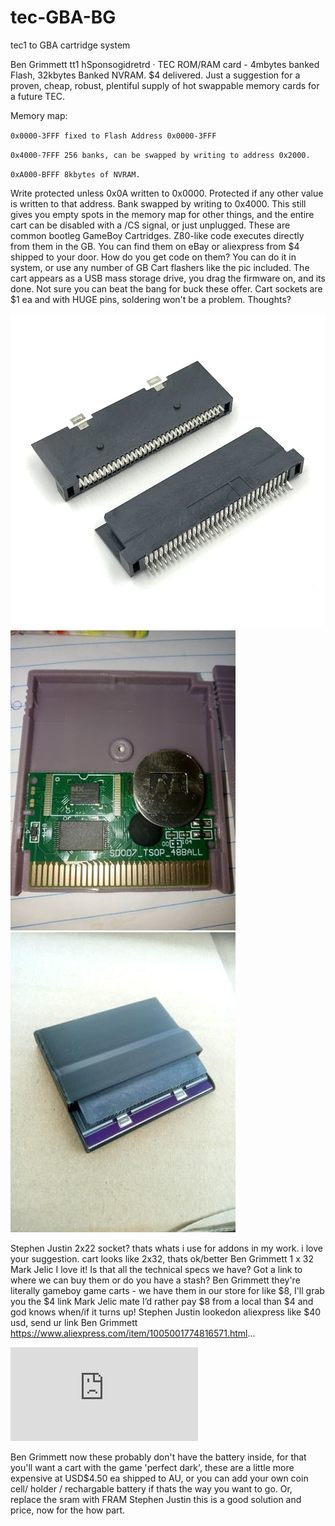 # tec-GBA-BG
tec1 to GBA cartridge system


Ben Grimmett
tt1 hSponsogidretrd  · 
TEC ROM/RAM card - 4mbytes banked Flash, 32kbytes Banked NVRAM. $4 delivered.
Just a suggestion for a proven, cheap, robust, plentiful supply of hot swappable memory cards for a future TEC.

Memory map:

`0x0000-3FFF fixed to Flash Address 0x0000-3FFF`

`0x4000-7FFF 256 banks, can be swapped by writing to address 0x2000.`

`0xA000-BFFF 8kbytes of NVRAM. `

Write protected unless 0x0A written to 0x0000. Protected if any other value is written to that address. Bank swapped by writing to 0x4000.
This still gives you empty spots in the memory map for other things, and the entire cart can be disabled with a /CS signal, or just unplugged.
These are common bootleg GameBoy Cartridges. Z80-like code executes directly from them in the GB. You can find them on eBay or aliexpress from $4 shipped to your door.
How do you get code on them? You can do it in system, or use any number of GB Cart flashers like the pic included. The cart appears as a USB mass storage drive, you drag the firmware on, and its done.
Not sure you can beat the bang for buck these offer. Cart sockets are $1 ea and with HUGE pins, soldering won't be a problem.
Thoughts?

![](https://github.com/SteveJustin1963/tec-GBA-BG/blob/main/pics/209914165_10158192426230869_8435976014097697285_n.jpg)
![](https://github.com/SteveJustin1963/tec-GBA-BG/blob/main/pics/213513900_10158192425445869_2233389688333613634_n.jpg) 
![](https://github.com/SteveJustin1963/tec-GBA-BG/blob/main/pics/215242643_10158192425970869_399779924914846978_n.jpg)


Stephen Justin 2x22 socket? thats whats i use for addons in my work. i love your suggestion. cart looks like 2x32, thats ok/better
Ben Grimmett 1 x 32
Mark Jelic I love it! Is that all the technical specs we have? Got a link to where we can buy them or do you have a stash?
Ben Grimmett they're literally gameboy game carts - we have them in our store for like $8, I'll grab you the $4 link
Mark Jelic mate I’d rather pay $8 from a local than $4 and god knows when/if it turns up!
Stephen Justin lookedon aliexpress like $40 usd, send ur link
Ben Grimmett https://www.aliexpress.com/item/1005001774816571.html...

![](https://github.com/SteveJustin1963/tec-GBA-BG/blob/main/pics/Pokemon%20GBC%20Games%20Series%2016%20Bit%20Video%20Game%20Cartridge%20Console%20Card%20Classic%20Game%20Collect%20Colorful%20Version%20English%20Language_Game%20Collection%20Cards_%20-%20AliExpress.pdf)

Ben Grimmett now these probably don't have the battery inside, for that you'll want a cart with the game 'perfect dark', these are a little more expensive at USD$4.50 ea shipped to AU, or you can add your own coin cell/ holder / rechargable battery if thats the way you want to go. Or, replace the sram with FRAM Stephen Justin this is a good solution and price, now for the how part.



